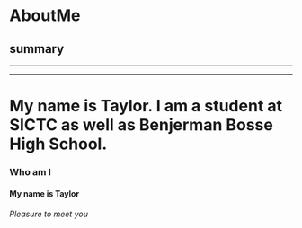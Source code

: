 # AboutMe
## summary
---
---
# My name is Taylor. I am a student at SICTC as well as Benjerman Bosse High School.
### Who am I
#### My name is Taylor
###### Pleasure to meet you
